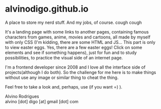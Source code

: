 # alvinodigo.github.io
A place to store my nerd stuff. And my jobs, of course. cough cough

It's a landing page with some links to another pages, containing famous characters from games, anime, movies and cartoons, all made by myself with only CSS (I'm kidding, there are some HTML and JS... This part is only to view easter eggs. Yes, there are a few easter eggs! Click on some elements and see if something happens), just for fun and to study possibilities, to practice the visual side of an internet page.

I'm a frontend developer since 2008 and I love all the interface side of projects(although I do both). So the challenge for me here is to make things without use any image or similar thing to cheat the thing.

Feel free to take a look and, perhaps, use (if you want =) ).

Alvino Rodrigues  
alvino [dot] digo [at] gmail [dot] com
